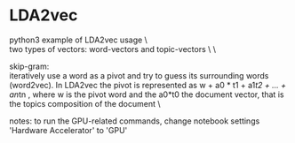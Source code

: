 # LDA2vec
python3 example of LDA2vec usage \ \
two types of vectors:  word-vectors and topic-vectors \ \

skip-gram: \
iteratively use a word as a pivot and try to guess its surrounding words (word2vec). In LDA2vec the pivot is represented as w + a0 * t1 + a1*t2 + ... + an*tn , where w is the pivot word and the a0*t0 the document vector, that is the topics composition of the document \\

notes: to run the GPU-related commands, change notebook settings 'Hardware Accelerator' to 'GPU'
